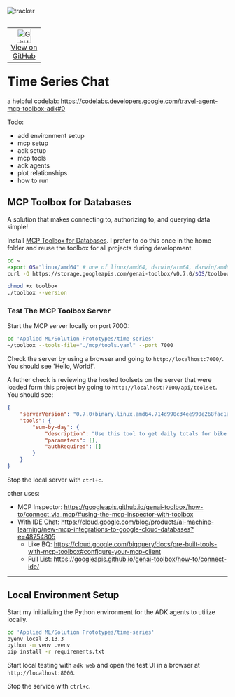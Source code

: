 ![tracker](https://us-central1-vertex-ai-mlops-369716.cloudfunctions.net/pixel-tracking?path=statmike%2Fvertex-ai-mlops%2FApplied+ML%2FSolution+Prototypes%2Ftime-series&file=readme.md)
<!--- header table --->
<table align="left">     
  <td style="text-align: center">
    <a href="https://github.com/statmike/vertex-ai-mlops/blob/main/Applied%20ML/Solution%20Prototypes/time-series/readme.md">
      <img width="32px" src="https://www.svgrepo.com/download/217753/github.svg" alt="GitHub logo">
      <br>View on<br>GitHub
    </a>
  </td>
</table><br/><br/><br/><br/>

---
# Time Series Chat

a helpful codelab: https://codelabs.developers.google.com/travel-agent-mcp-toolbox-adk#0


Todo:
- add environment setup
- mcp setup
- adk setup
- mcp tools
- adk agents
- plot relationships
- how to run

## MCP Toolbox for Databases

A solution that makes connecting to, authorizing to, and querying data simple!

Install [MCP Toolbox for Databases](https://googleapis.github.io/genai-toolbox/getting-started/introduction/).  I prefer to do this once in the home folder and reuse the toolbox for all projects during development.

```bash
cd ~
export OS="linux/amd64" # one of linux/amd64, darwin/arm64, darwin/amd64, or windows/amd64
curl -O https://storage.googleapis.com/genai-toolbox/v0.7.0/$OS/toolbox

chmod +x toolbox
./toolbox --version
```

### Test The MCP Toolbox Server

Start the MCP server locally on port 7000:

```bash
cd 'Applied ML/Solution Prototypes/time-series'
~/toolbox --tools-file="./mcp/tools.yaml" --port 7000
```

Check the server by using a browser and going to `http://localhost:7000/`.  You should see 'Hello, World!'.

A futher check is reviewing the hosted toolsets on the server that were loaded form this project by going to `http://localhost:7000/api/toolset`.  You should see:

```json
{
    "serverVersion": "0.7.0+binary.linux.amd64.714d990c34ee990e268fac1aa6b89c4883ae5023",
    "tools": {
        "sum-by-day": {
            "description": "Use this tool to get daily totals for bike stations",
            "parameters": [],
            "authRequired": []
        }
    }
}
```

Stop the local server with `ctrl+c`.

other uses: 
- MCP Inspector: https://googleapis.github.io/genai-toolbox/how-to/connect_via_mcp/#using-the-mcp-inspector-with-toolbox
- With IDE Chat: https://cloud.google.com/blog/products/ai-machine-learning/new-mcp-integrations-to-google-cloud-databases?e=48754805
  - Like BQ: https://cloud.google.com/bigquery/docs/pre-built-tools-with-mcp-toolbox#configure-your-mcp-client
  - Full List: https://googleapis.github.io/genai-toolbox/how-to/connect-ide/

---
## Local Environment Setup

Start my initializing the Python environment for the ADK agents to utilize locally.

```bash
cd 'Applied ML/Solution Prototypes/time-series'
pyenv local 3.13.3
python -m venv .venv
pip install -r requirements.txt
```

Start local testing with `adk web` and open the test UI in a browser at `http://localhost:8000`.

Stop the service with `ctrl+c`.



